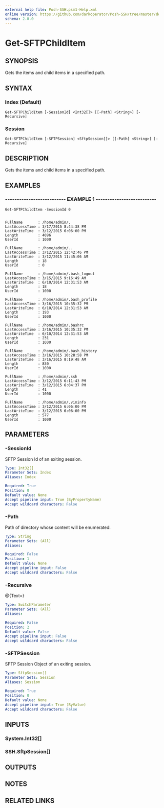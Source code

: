 ```yaml
---
external help file: Posh-SSH.psm1-Help.xml
online version: https://github.com/darkoperator/Posh-SSH/tree/master/docs
schema: 2.0.0
---
```


# Get-SFTPChildItem

## SYNOPSIS
Gets the items and child items in a specified path.

## SYNTAX

### Index (Default)
```
Get-SFTPChildItem [-SessionId] <Int32[]> [[-Path] <String>] [-Recursive]
```

### Session
```
Get-SFTPChildItem [-SFTPSession] <SftpSession[]> [[-Path] <String>] [-Recursive]
```

## DESCRIPTION
Gets the items and child items in a specified path.

## EXAMPLES

### -------------------------- EXAMPLE 1 --------------------------
```
Get-SFTPChildItem -SessionId 0


FullName       : /home/admin/.
LastAccessTime : 3/17/2015 8:44:38 PM
LastWriteTime  : 3/12/2015 6:06:00 PM
Length         : 4096
UserId         : 1000

FullName       : /home/admin/..
LastAccessTime : 3/12/2015 12:42:46 PM
LastWriteTime  : 3/12/2015 11:45:06 AM
Length         : 18
UserId         : 0

FullName       : /home/admin/.bash_logout
LastAccessTime : 3/15/2015 9:16:49 AM
LastWriteTime  : 6/10/2014 12:31:53 AM
Length         : 18
UserId         : 1000

FullName       : /home/admin/.bash_profile
LastAccessTime : 3/16/2015 10:35:32 PM
LastWriteTime  : 6/10/2014 12:31:53 AM
Length         : 193
UserId         : 1000

FullName       : /home/admin/.bashrc
LastAccessTime : 3/16/2015 10:35:32 PM
LastWriteTime  : 6/10/2014 12:31:53 AM
Length         : 231
UserId         : 1000

FullName       : /home/admin/.bash_history
LastAccessTime : 3/16/2015 10:28:58 PM
LastWriteTime  : 3/16/2015 8:19:48 AM
Length         : 830
UserId         : 1000

FullName       : /home/admin/.ssh
LastAccessTime : 3/12/2015 6:11:43 PM
LastWriteTime  : 3/12/2015 6:04:37 PM
Length         : 41
UserId         : 1000

FullName       : /home/admin/.viminfo
LastAccessTime : 3/12/2015 6:06:00 PM
LastWriteTime  : 3/12/2015 6:06:00 PM
Length         : 577
UserId         : 1000
```

## PARAMETERS

### -SessionId
SFTP Session Id of an exiting session.

```yaml
Type: Int32[]
Parameter Sets: Index
Aliases: Index

Required: True
Position: 0
Default value: None
Accept pipeline input: True (ByPropertyName)
Accept wildcard characters: False
```

### -Path
Path of directory whose content will be enumerated.

```yaml
Type: String
Parameter Sets: (All)
Aliases: 

Required: False
Position: 1
Default value: None
Accept pipeline input: False
Accept wildcard characters: False
```

### -Recursive
@{Text=}

```yaml
Type: SwitchParameter
Parameter Sets: (All)
Aliases: 

Required: False
Position: 2
Default value: False
Accept pipeline input: False
Accept wildcard characters: False
```

### -SFTPSession
SFTP Session Object of an exiting session.

```yaml
Type: SftpSession[]
Parameter Sets: Session
Aliases: Session

Required: True
Position: 0
Default value: None
Accept pipeline input: True (ByValue)
Accept wildcard characters: False
```

## INPUTS

### System.Int32[]

### SSH.SftpSession[]

## OUTPUTS

## NOTES

## RELATED LINKS

